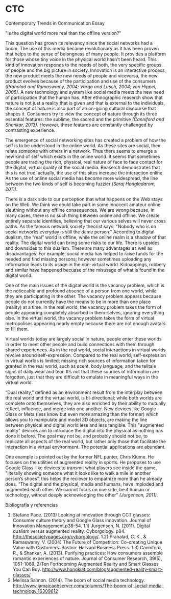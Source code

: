# CTC
Contemporary Trends in Communication Essay 

"Is the digital world more real than the offline version?"

This question has grown its relevancy since the social networks had a boom. The use of this media became revolutionary as it has been proven that helps to the sense of belongness of many people. It provides a platform for those whose tiny voice in the physical world hasn't been heard. This kind of innovation responds to the needs of both, the very specific groups of people and the big picture in society. Innovation is an interactive process, the new product meets the new needs of people and viceversa, the new product evolves because of the participation and use of the consumers _(Prahalad and Ramaswamy, 2004; Vargo and Lusch, 2004; von Hippel, 2005)_. A new technology and system like social media meets the new need of participation that the human has. After ethnographic reaserch show that nature is not just a reality that is given and  that is external to the individuals, the concept of nature is also part of an on-going cultural discourse that shapes it. Consumers try to view the concept of nature through its three essential features: the sublime, the sacred and the primitive _(Canniford and Shankar, 2013)_. However, these features are constantly challenged by contrasting experience.

The emergence of social networking sites has created a problem of how the self is to be understood in the online world. As these sites are social, they relate someone with others in a network. Thus there seems to emerge a new kind of self which exists in the online world. It seems that sometimes people are trading the rich, physical, real nature of face to face contact for the digital, virtual quality of the social media. Reaserch demonstrates that this is not true, actually, the use of this sites increase the interaction online. As the use of online social media has become more widespread, the line between the two kinds of self is becoming fuzzier _(Soraj Hongladarom, 2011)_.

There is a dark side to our perception that what happens on the Web stays on the Web. We think we could take part in some innocent amateur online sleuthing without any offline consequences. We are wrong because, in many cases, there is no such thing between online and offline. We create entirely separate identities, believing that our various selves will never cross paths. As the famous network society theorist says: "Nobody who is on social networks everyday is still the dame person." According to digital dualism, the “real” world is offline, while the online realm is a shadow of that reality. The digital world can bring some risks to our life. There is upsides and downsides to this dualism. There are many advantages as well as disadvantages. For example, social media has helped to raise funds for the needed and find missing persons; however sometimes uploading any information leads to its usage in the non-virtual world. Kidnappings, robbery and similar have happened becuase of the misusage of what is found in the digital world. 

One of the main issues of the digital world is the vacancy problem, which is the noticeable and profound absence of a person from one world, while they are participating in the other. The vacancy problem appears because people do not currently have the means to be in more than one place (reality) at a time. In the real world, the vacancy problem takes the form of people appearing completely absorbed in them-selves, ignoring everything else. In the virtual world, the vacancy problem takes the form of virtual metropolises appearing nearly empty because there are not enough avatars to fill them.

Virtual worlds today are largely social in nature, people enter these worlds in order to meet other people and build connections with them through shared experiences. As in the real world, social interactions in virtual worlds revolve around self-expression. Compared to the real world, self-expression in virtual worlds is limited; missing rich sources of information taken for granted in the real world, such as scent, body language, and the telltale signs of daily wear and tear. It’s not that these sources of information are forgotten, just that they are difficult to emulate in meaningful ways in the virtual world. 

“Dual reality,” defined as an environment result from the interplay between the real world and the virtual world, is bi-directional; while both worlds are complete onto themselves, they are also enriched by their ability to mutually reflect, influence, and merge into one another. New devices like Google Glass or Meta (less know but even more amazing than the former) which allows you to manipulate and model 3D objects, are making the line between physical and digital world less and less tangible. This "augmented reality" devices aim to introduce the digital into the physical as nothing has done it before. The goal may not be, and probably should not be, to replicate all aspects of the real world, but rather only those that facilitate the interaction in a virtual environment. The potential applications are abundant. 

One example is pointed out by the former NFL punter, Chris Klume. He focuses on the utilities of augmented reality in sports. He proposes to use Google Glass-like devices to transmit what players see inside the game, "literally showing someone what it looks like to walk a mile in another person’s shoes”, this helps the reciever to empathize more than he already does.
“The digital and the physical, media and humans, have imploded and augmented each other. We cannot focus on one side, be it human or technology, without deeply acknowledging the other” _(Jurgenson, 2011)_.


Bibliografía y referencias

1) Stefano Pace. (2013) Looking at innovation through CCT glasses: Consumer culture theory and Google Glass innovation. Journal of Innovation Management.p38-54.
1.1) Jurgenson, N. (2011). Digital dualism versus augmented reality. Cyborgology. p84. http://thesocietypages.org/cyborgology/.
1.2) Prahalad, C. K., & Ramaswamy, V. (2004) The Future of Competition: Co-creating Unique Value with Customers. Boston: Harvard Business Press.
1.3) Canniford, R., & Shankar, A. (2013). Purifying practices: How consumers assemble romantic experiences of nature. Journal of Consumer Research, 39(5), 1051-1069.
2)Ten Forthcoming Augmented Reality and Smart Glasses You Can Buy. http://www.hongkiat.com/blog/augmented-reality-smart-glasses/
3) Melissa Salmon. (2014). The boom of social media technology. http://www.jamaicaobserver.com/columns/The-boom-of-social-media-technology_16309612
